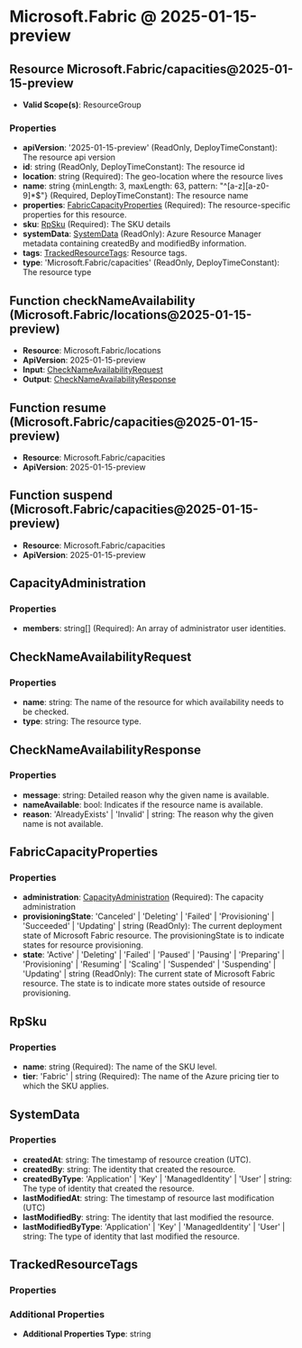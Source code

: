 # Microsoft.Fabric @ 2025-01-15-preview

## Resource Microsoft.Fabric/capacities@2025-01-15-preview
* **Valid Scope(s)**: ResourceGroup
### Properties
* **apiVersion**: '2025-01-15-preview' (ReadOnly, DeployTimeConstant): The resource api version
* **id**: string (ReadOnly, DeployTimeConstant): The resource id
* **location**: string (Required): The geo-location where the resource lives
* **name**: string {minLength: 3, maxLength: 63, pattern: "^[a-z][a-z0-9]*$"} (Required, DeployTimeConstant): The resource name
* **properties**: [FabricCapacityProperties](#fabriccapacityproperties) (Required): The resource-specific properties for this resource.
* **sku**: [RpSku](#rpsku) (Required): The SKU details
* **systemData**: [SystemData](#systemdata) (ReadOnly): Azure Resource Manager metadata containing createdBy and modifiedBy information.
* **tags**: [TrackedResourceTags](#trackedresourcetags): Resource tags.
* **type**: 'Microsoft.Fabric/capacities' (ReadOnly, DeployTimeConstant): The resource type

## Function checkNameAvailability (Microsoft.Fabric/locations@2025-01-15-preview)
* **Resource**: Microsoft.Fabric/locations
* **ApiVersion**: 2025-01-15-preview
* **Input**: [CheckNameAvailabilityRequest](#checknameavailabilityrequest)
* **Output**: [CheckNameAvailabilityResponse](#checknameavailabilityresponse)

## Function resume (Microsoft.Fabric/capacities@2025-01-15-preview)
* **Resource**: Microsoft.Fabric/capacities
* **ApiVersion**: 2025-01-15-preview

## Function suspend (Microsoft.Fabric/capacities@2025-01-15-preview)
* **Resource**: Microsoft.Fabric/capacities
* **ApiVersion**: 2025-01-15-preview

## CapacityAdministration
### Properties
* **members**: string[] (Required): An array of administrator user identities.

## CheckNameAvailabilityRequest
### Properties
* **name**: string: The name of the resource for which availability needs to be checked.
* **type**: string: The resource type.

## CheckNameAvailabilityResponse
### Properties
* **message**: string: Detailed reason why the given name is available.
* **nameAvailable**: bool: Indicates if the resource name is available.
* **reason**: 'AlreadyExists' | 'Invalid' | string: The reason why the given name is not available.

## FabricCapacityProperties
### Properties
* **administration**: [CapacityAdministration](#capacityadministration) (Required): The capacity administration
* **provisioningState**: 'Canceled' | 'Deleting' | 'Failed' | 'Provisioning' | 'Succeeded' | 'Updating' | string (ReadOnly): The current deployment state of Microsoft Fabric resource. The provisioningState is to indicate states for resource provisioning.
* **state**: 'Active' | 'Deleting' | 'Failed' | 'Paused' | 'Pausing' | 'Preparing' | 'Provisioning' | 'Resuming' | 'Scaling' | 'Suspended' | 'Suspending' | 'Updating' | string (ReadOnly): The current state of Microsoft Fabric resource. The state is to indicate more states outside of resource provisioning.

## RpSku
### Properties
* **name**: string (Required): The name of the SKU level.
* **tier**: 'Fabric' | string (Required): The name of the Azure pricing tier to which the SKU applies.

## SystemData
### Properties
* **createdAt**: string: The timestamp of resource creation (UTC).
* **createdBy**: string: The identity that created the resource.
* **createdByType**: 'Application' | 'Key' | 'ManagedIdentity' | 'User' | string: The type of identity that created the resource.
* **lastModifiedAt**: string: The timestamp of resource last modification (UTC)
* **lastModifiedBy**: string: The identity that last modified the resource.
* **lastModifiedByType**: 'Application' | 'Key' | 'ManagedIdentity' | 'User' | string: The type of identity that last modified the resource.

## TrackedResourceTags
### Properties
### Additional Properties
* **Additional Properties Type**: string

